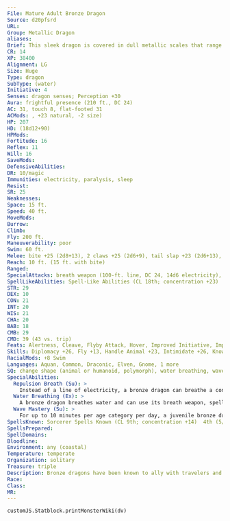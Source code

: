 ```yaml
---
File: Mature Adult Bronze Dragon
Source: d20pfsrd
URL: 
Group: Metallic Dragon
aliases: 
Brief: This sleek dragon is covered in dull metallic scales that range in color from shining bronze to mottled blue.
CR: 14
XP: 38400
Alignment: LG
Size: Huge
Type: dragon
SubType: (water)
Initiative: 4
Senses: dragon senses; Perception +30
Aura: frightful presence (210 ft., DC 24)
AC: 31, touch 8, flat-footed 31
ACMods: , +23 natural, -2 size)
HP: 207
HD: (18d12+90)
HPMods: 
Fortitude: 16
Reflex: 11
Will: 16
SaveMods: 
DefensiveAbilities: 
DR: 10/magic
Immunities: electricity, paralysis, sleep
Resist: 
SR: 25
Weaknesses: 
Space: 15 ft.
Speed: 40 ft.
MoveMods: 
Burrow: 
Climb: 
Fly: 200 ft.
Maneuverability: poor
Swim: 60 ft.
Melee: bite +25 (2d8+13), 2 claws +25 (2d6+9), tail slap +23 (2d6+13), 2 wings +23 (1d8+4)
Reach: 10 ft. (15 ft. with bite)
Ranged: 
SpecialAttacks: breath weapon (100-ft. line, DC 24, 14d6 electricity), crush (2d8+13, DC 24), repulsion breath
SpellLikeAbilities: Spell-Like Abilities (CL 18th; concentration +23)  At will- create food and water, fog cloud, speak with animals
STR: 29
DEX: 10
CON: 21
INT: 20
WIS: 21
CHA: 20
BAB: 18
CMB: 29
CMD: 39 (43 vs. trip)
Feats: Alertness, Cleave, Flyby Attack, Hover, Improved Initiative, Improved Vital Strike, Multiattack, Power Attack, Vital Strike
Skills: Diplomacy +26, Fly +13, Handle Animal +23, Intimidate +26, Knowledge (arcana) +26, Knowledge (geography) +26, Perception +30, Sense Motive +30, Spellcraft +26, Stealth +13, Swim +38
RacialMods: +8 Swim
Languages: Aquan, Common, Draconic, Elven, Gnome, 1 more
SQ: change shape (animal or humanoid, polymorph), water breathing, wave mastery (70 min)
SpecialAbilities:
  Repulsion Breath (Su): >
    Instead of a line of electricity, a bronze dragon can breathe a cone of repulsion gas. Targets must make a Will save or be compelled to do nothing but move away from the dragon for 1d6 rounds plus 1 round per age category. This is a mind-affecting compulsion effect.
  Water Breathing (Ex): >
    A bronze dragon breathes water and can use its breath weapon, spells, and abilities underwater.
  Wave Mastery (Su): >
    For up to 10 minutes per age category per day, a juvenile bronze dragon, along with creatures or vessels within 50 feet, can move at twice its normal speed in water.
SpellsKnown: Sorcerer Spells Known (CL 9th; concentration +14)  4th (5/day)- ice storm, solid fog  3rd (7/day)- dispel magic, heroism, slow (DC 18)  2nd (7/day)- blur, gust of wind, invisibility, mirror image  1st (8/day)- alarm, mage armor, obscuring mist, shield, true strike  0 (at will)- detect magic, light, mage hand, mending, message, read magic, resistance, prestidigitation
SpellsPrepared: 
SpellDomains: 
Bloodline: 
Environment: any (coastal)
Temperature: temperate
Organization: solitary
Treasure: triple
Description: Bronze dragons have been known to ally with travelers and adventurers if the cause and reward is right and just.
Race: 
Class: 
MR: 
---
```

```dataviewjs
customJS.Statblock.printMonsterWiki(dv)
```

